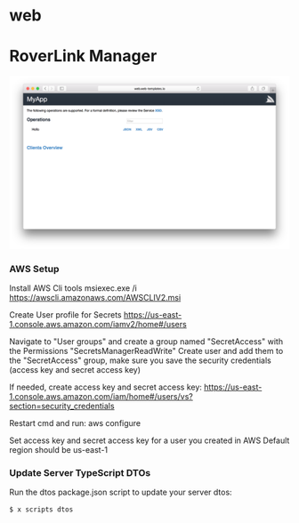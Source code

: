 # web

# RoverLink Manager 

[![](https://raw.githubusercontent.com/ServiceStack/Assets/master/csharp-templates/web.png)](http://web.web-templates.io/)

### AWS Setup

Install AWS Cli tools
msiexec.exe /i https://awscli.amazonaws.com/AWSCLIV2.msi

Create User profile for Secrets
https://us-east-1.console.aws.amazon.com/iamv2/home#/users

Navigate to "User groups" and create a group named "SecretAccess" with the Permissions "SecretsManagerReadWrite"
Create user and add them to the "SecretAccess" group, make sure you save the security credentials (access key and secret access key)

If needed, create access key and secret access key: https://us-east-1.console.aws.amazon.com/iam/home#/users/vs?section=security_credentials

Restart cmd and run:
aws configure

Set access key and secret access key for a user you created in AWS
Default region should be us-east-1

### Update Server TypeScript DTOs

Run the dtos package.json script to update your server dtos:

    $ x scripts dtos
